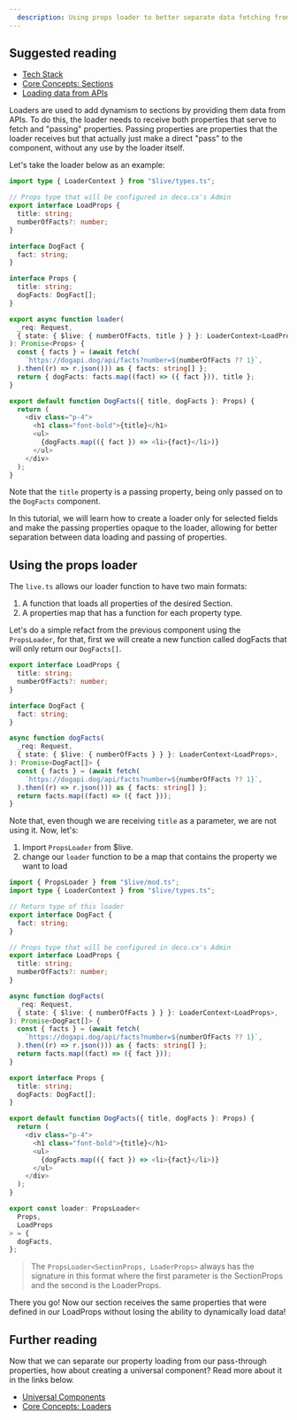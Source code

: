 ```yaml
---
  description: Using props loader to better separate data fetching from passing through props
---
```


## Suggested reading

- [Tech Stack](/docs/en/introduction/tech-stack)
- [Core Concepts: Sections](/docs/en/concepts/section)
- [Loading data from APIs](/docs/en/tutorials/data-fetching)

Loaders are used to add dynamism to sections by providing them data from APIs.
To do this, the loader needs to receive both properties that serve to fetch and
"passing" properties. Passing properties are properties that the loader receives
but that actually just make a direct "pass" to the component, without any use by
the loader itself.

Let's take the loader below as an example:

```ts
import type { LoaderContext } from "$live/types.ts";

// Props type that will be configured in deco.cx's Admin
export interface LoadProps {
  title: string;
  numberOfFacts?: number;
}

interface DogFact {
  fact: string;
}

interface Props {
  title: string;
  dogFacts: DogFact[];
}

export async function loader(
  _req: Request,
  { state: { $live: { numberOfFacts, title } } }: LoaderContext<LoadProps>,
): Promise<Props> {
  const { facts } = (await fetch(
    `https://dogapi.dog/api/facts?number=${numberOfFacts ?? 1}`,
  ).then((r) => r.json())) as { facts: string[] };
  return { dogFacts: facts.map((fact) => ({ fact })), title };
}

export default function DogFacts({ title, dogFacts }: Props) {
  return (
    <div class="p-4">
      <h1 class="font-bold">{title}</h1>
      <ul>
        {dogFacts.map(({ fact }) => <li>{fact}</li>)}
      </ul>
    </div>
  );
}
```

Note that the `title` property is a passing property, being only passed on to
the `DogFacts` component.

In this tutorial, we will learn how to create a loader only for selected fields
and make the passing properties opaque to the loader, allowing for better
separation between data loading and passing of properties.

## Using the props loader

The `live.ts` allows our loader function to have two main formats:

1. A function that loads all properties of the desired Section.
2. A properties map that has a function for each property type.

Let's do a simple refact from the previous component using the `PropsLoader`,
for that, first we will create a new function called dogFacts that will only
return our `DogFacts[]`.

```ts
export interface LoadProps {
  title: string;
  numberOfFacts?: number;
}

interface DogFact {
  fact: string;
}

async function dogFacts(
  _req: Request,
  { state: { $live: { numberOfFacts } } }: LoaderContext<LoadProps>,
): Promise<DogFact[]> {
  const { facts } = (await fetch(
    `https://dogapi.dog/api/facts?number=${numberOfFacts ?? 1}`,
  ).then((r) => r.json())) as { facts: string[] };
  return facts.map((fact) => ({ fact }));
}
```

Note that, even though we are receiving `title` as a parameter, we are not using
it. Now, let's:

1. Import `PropsLoader` from $live.
2. change our `loader` function to be a map that contains the property we want
   to load

```ts
import { PropsLoader } from "$live/mod.ts";
import type { LoaderContext } from "$live/types.ts";

// Return type of this loader
export interface DogFact {
  fact: string;
}

// Props type that will be configured in deco.cx's Admin
export interface LoadProps {
  title: string;
  numberOfFacts?: number;
}

async function dogFacts(
  _req: Request,
  { state: { $live: { numberOfFacts } } }: LoaderContext<LoadProps>,
): Promise<DogFact[]> {
  const { facts } = (await fetch(
    `https://dogapi.dog/api/facts?number=${numberOfFacts ?? 1}`,
  ).then((r) => r.json())) as { facts: string[] };
  return facts.map((fact) => ({ fact }));
}

export interface Props {
  title: string;
  dogFacts: DogFact[];
}

export default function DogFacts({ title, dogFacts }: Props) {
  return (
    <div class="p-4">
      <h1 class="font-bold">{title}</h1>
      <ul>
        {dogFacts.map(({ fact }) => <li>{fact}</li>)}
      </ul>
    </div>
  );
}

export const loader: PropsLoader<
  Props,
  LoadProps
> = {
  dogFacts,
};
```

> The `PropsLoader<SectionProps, LoaderProps>` always has the signature in this
> format where the first parameter is the SectionProps and the second is the
> LoaderProps.

There you go! Now our section receives the same properties that were defined in
our LoadProps without losing the ability to dynamically load data!

## Further reading

Now that we can separate our property loading from our pass-through properties,
how about creating a universal component? Read more about it in the links below.

- [Universal Components](/docs/en/tutorials/universal-components)
- [Core Concepts: Loaders](/docs/en/concepts/loader)
